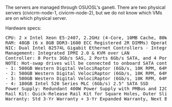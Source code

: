 
The servers are managed through OSUOSL's ganeti. There are two physical
servers (civicrm-node-1, civicrm-node-2), but we do not know which VMs
are on which physical server.

Hardware specs:

<pre>
CPU: 2 x Intel Xeon E5-2407, 2.2GHz (4-Core, 10MB Cache, 80W) 32nm
RAM: 48GB (6 x 8GB DDR3-1600 ECC Registered 2R DIMMs) Operating at 1600 MT/s Max
NIC: Dual Intel 82574L Gigabit Ethernet Controllers - Integrated
Management: Integrated IPMI 2.0 & KVM over LAN
Controller: 8 Ports 3Gb/s SAS, 2 Ports 6Gb/s SATA, and 4 Ports 3Gb/s SATA via Intel C606 Chipset PCIe 3.0 x16: No Item Selected
NOTE: Hot-swap drives will be connected to onboard SATA controller unless otherwise specified Hot-Swap Drive
- 1: 500GB Western Digital VelociRaptor (6Gb/s, 10K RPM, 64MB Cache) 3.5" SATA Hot-Swap Drive
- 2: 500GB Western Digital VelociRaptor (6Gb/s, 10K RPM, 64MB Cache) 3.5" SATA Hot-Swap Drive
- 3: 500GB Western Digital VelociRaptor (6Gb/s, 10K RPM, 64MB Cache) 3.5" SATA Hot-Swap Drive
- 4: 180GB Intel 520 Series MLC (6Gb/s) 2.5" SATA SSD
Power Supply: Redundant 400W Power Supply with PMBus and I2C
Rail Kit: Quick-Release Rail Kit for Square Holes, Outer Slide Extendable Length 25.6 - 33.05 Inches OS: No Item Selected
Warranty: Std 3-Yr Warranty + 3-Yr Expanded Warranty, Next Business Day On Site - Spare Parts Req
</pre>


